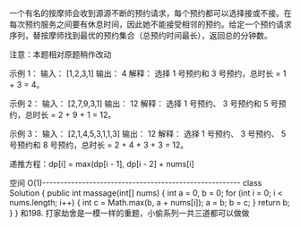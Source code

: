 一个有名的按摩师会收到源源不断的预约请求，每个预约都可以选择接或不接。在每次预约服务之间要有休息时间，因此她不能接受相邻的预约。给定一个预约请求序列，替按摩师找到最优的预约集合（总预约时间最长），返回总的分钟数。

注意：本题相对原题稍作改动

示例 1：
输入： [1,2,3,1]
输出： 4
解释： 选择 1 号预约和 3 号预约，总时长 = 1 + 3 = 4。

示例 2：
输入： [2,7,9,3,1]
输出： 12
解释： 选择 1 号预约、 3 号预约和 5 号预约，总时长 = 2 + 9 + 1 = 12。

示例 3：
输入： [2,1,4,5,3,1,1,3]
输出： 12
解释： 选择 1 号预约、 3 号预约、 5 号预约和 8 号预约，总时长 = 2 + 4 + 3 + 3 = 12。

递推方程：dp[i] = max(dp[i - 1], dp[i - 2] + nums[i]

空间 O(1)-------------------------------------------------------
class Solution {
    public int massage(int[] nums) {
        int a = 0, b = 0;
        for (int i = 0; i < nums.length; i++) {
            int c = Math.max(b, a + nums[i]);
            a = b;
            b = c;
        }
        return b;
    }
}
和198. 打家劫舍是一模一样的重题，小偷系列一共三道都可以做做
